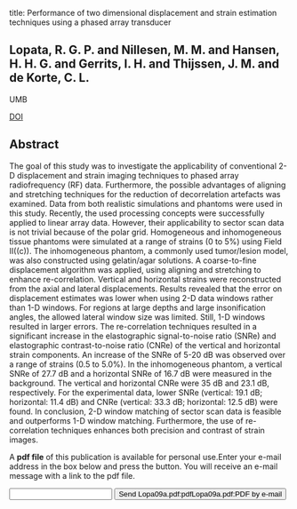 title: Performance of two dimensional displacement and strain estimation techniques using a phased array transducer

## Lopata, R. G. P. and Nillesen, M. M. and Hansen, H. H. G. and Gerrits, I. H. and Thijssen, J. M. and de Korte, C. L.
UMB

<a href="https://doi.org/10.1016/j.ultrasmedbio.2009.06.1101">DOI</a>

## Abstract
The goal of this study was to investigate the applicability of conventional 2-D displacement and strain imaging techniques to phased array radiofrequency (RF) data. Furthermore, the possible advantages of aligning and stretching techniques for the reduction of decorrelation artefacts was examined. Data from both realistic simulations and phantoms were used in this study. Recently, the used processing concepts were successfully applied to linear array data. However, their applicability to sector scan data is not trivial because of the polar grid. Homogeneous and inhomogeneous tissue phantoms were simulated at a range of strains (0 to 5%) using Field II((c)). The inhomogeneous phantom, a commonly used tumor/lesion model, was also constructed using gelatin/agar solutions. A coarse-to-fine displacement algorithm was applied, using aligning and stretching to enhance re-correlation. Vertical and horizontal strains were reconstructed from the axial and lateral displacements. Results revealed that the error on displacement estimates was lower when using 2-D data windows rather than 1-D windows. For regions at large depths and large insonification angles, the allowed lateral window size was limited. Still, 1-D windows resulted in larger errors. The re-correlation techniques resulted in a significant increase in the elastographic signal-to-noise ratio (SNRe) and elastographic contrast-to-noise ratio (CNRe) of the vertical and horizontal strain components. An increase of the SNRe of 5-20 dB was observed over a range of strains (0.5 to 5.0%). In the inhomogeneous phantom, a vertical SNRe of 27.7 dB and a horizontal SNRe of 16.7 dB were measured in the background. The vertical and horizontal CNRe were 35 dB and 23.1 dB, respectively. For the experimental data, lower SNRe (vertical: 19.1 dB; horizontal: 11.4 dB) and CNRe (vertical: 33.3 dB; horizontal: 12.5 dB) were found. In conclusion, 2-D window matching of sector scan data is feasible and outperforms 1-D window matching. Furthermore, the use of re-correlation techniques enhances both precision and contrast of strain images.

A <b>pdf file</b> of this publication is available for personal use.Enter your e-mail address in the box below and press the button. You will receive an e-mail message with a link to the pdf file.
<form action="sender.php">  <input type="text" name="email">  <input type="submit" value="Send Lopa09a.pdf:pdfLopa09a.pdf:PDF by e-mail"></form>
